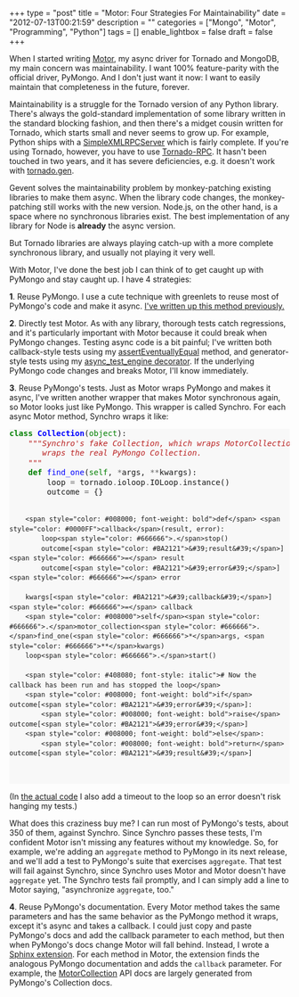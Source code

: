 +++
type = "post"
title = "Motor: Four Strategies For Maintainability"
date = "2012-07-13T00:21:59"
description = ""
categories = ["Mongo", "Motor", "Programming", "Python"]
tags = []
enable_lightbox = false
draft = false
+++

<p>When I started writing <a href="/motor/">Motor</a>, my async driver for Tornado and MongoDB, my main concern was maintainability. I want 100% feature-parity with the official driver, PyMongo. And I don't just want it now: I want to easily maintain that completeness in the future, forever.</p>
<p>Maintainability is a struggle for the Tornado version of any Python library. There's always the gold-standard implementation of some library written in the standard blocking fashion, and then there's a midget cousin written for Tornado, which starts small and never seems to grow up. For example, Python ships with a <a href="http://docs.python.org/library/simplexmlrpcserver.html">SimpleXMLRPCServer</a> which is fairly complete. If you're using Tornado, however, you have to use <a href="https://github.com/joshmarshall/tornadorpc/">Tornado-RPC</a>. It hasn't been touched in two years, and it has severe deficiencies, e.g. it doesn't work with <a href="http://www.tornadoweb.org/en/latest/gen.html">tornado.gen</a>.</p>
<p>Gevent solves the maintainability problem by monkey-patching existing libraries to make them async. When the library code changes, the monkey-patching still works with the new version. Node.js, on the other hand, is a space where no synchronous libraries exist. The best implementation of any library for Node is <strong>already</strong> the async version.</p>
<p>But Tornado libraries are always playing catch-up with a more complete synchronous library, and usually not playing it very well.</p>
<p>With Motor, I've done the best job I can think of to get caught up with PyMongo and stay caught up. I have 4 strategies:</p>
<p><strong>1</strong>. Reuse PyMongo. I use a cute technique with greenlets to reuse most of PyMongo's code and make it async. <a href="/blog/motor-internals-how-i-asynchronized-a-synchronous-library/">I've written up this method previously.</a></p>
<p><strong>2</strong>. Directly test Motor. As with any library, thorough tests catch regressions, and it's particularly important with Motor because it could break when PyMongo changes. Testing async code is a bit painful; I've written both callback-style tests using my <a href="/blog/tornado-unittesting-eventually-correct/">assertEventuallyEqual</a> method, and generator-style tests using my <a href="/blog/tornado-unittesting-with-generators/">async_test_engine decorator</a>. If the underlying PyMongo code changes and breaks Motor, I'll know immediately.</p>
<p><strong>3</strong>. Reuse PyMongo's tests. Just as Motor wraps PyMongo and makes it async, I've written another wrapper that makes Motor synchronous again, so Motor looks just like PyMongo. This wrapper is called Synchro. For each async Motor method, Synchro wraps it like:</p>
<div class="codehilite" style="background: #f8f8f8"><pre style="line-height: 125%"><span style="color: #008000; font-weight: bold">class</span> <span style="color: #0000FF; font-weight: bold">Collection</span>(<span style="color: #008000">object</span>):
    <span style="color: #BA2121; font-style: italic">&quot;&quot;&quot;Synchro&#39;s fake Collection, which wraps MotorCollection, which</span>
<span style="color: #BA2121; font-style: italic">       wraps the real PyMongo Collection.</span>
<span style="color: #BA2121; font-style: italic">    &quot;&quot;&quot;</span>
    <span style="color: #008000; font-weight: bold">def</span> <span style="color: #0000FF">find_one</span>(<span style="color: #008000">self</span>, <span style="color: #666666">*</span>args, <span style="color: #666666">**</span>kwargs):
        loop <span style="color: #666666">=</span> tornado<span style="color: #666666">.</span>ioloop<span style="color: #666666">.</span>IOLoop<span style="color: #666666">.</span>instance()
        outcome <span style="color: #666666">=</span> {}

        <span style="color: #008000; font-weight: bold">def</span> <span style="color: #0000FF">callback</span>(result, error):
            loop<span style="color: #666666">.</span>stop()
            outcome[<span style="color: #BA2121">&#39;result&#39;</span>] <span style="color: #666666">=</span> result
            outcome[<span style="color: #BA2121">&#39;error&#39;</span>] <span style="color: #666666">=</span> error

        kwargs[<span style="color: #BA2121">&#39;callback&#39;</span>] <span style="color: #666666">=</span> callback
        <span style="color: #008000">self</span><span style="color: #666666">.</span>motor_collection<span style="color: #666666">.</span>find_one(<span style="color: #666666">*</span>args, <span style="color: #666666">**</span>kwargs)
        loop<span style="color: #666666">.</span>start()

        <span style="color: #408080; font-style: italic"># Now the callback has been run and has stopped the loop</span>
        <span style="color: #008000; font-weight: bold">if</span> outcome[<span style="color: #BA2121">&#39;error&#39;</span>]:
            <span style="color: #008000; font-weight: bold">raise</span> outcome[<span style="color: #BA2121">&#39;error&#39;</span>]
        <span style="color: #008000; font-weight: bold">else</span>:
            <span style="color: #008000; font-weight: bold">return</span> outcome[<span style="color: #BA2121">&#39;result&#39;</span>]
</pre></div>


<p>(In <a href="https://github.com/mongodb/motor/blob/master/synchro/__init__.py">the actual code</a> I also add a timeout to the loop so an error doesn't risk hanging my tests.)</p>
<p>What does this craziness buy me? I can run most of PyMongo's tests, about 350 of them, against Synchro. Since Synchro passes these tests, I'm confident Motor isn't missing any features without my knowledge. So, for example, we're adding an <code>aggregate</code> method to PyMongo in its next release, and we'll add a test to PyMongo's suite that exercises <code>aggregate</code>. That test will fail against Synchro, since Synchro uses Motor and Motor doesn't have <code>aggregate</code> yet. The Synchro tests fail promptly, and I can simply add a line to Motor saying, "asynchronize <code>aggregate</code>, too."</p>
<p><strong>4</strong>. Reuse PyMongo's documentation. Every Motor method takes the same parameters and has the same behavior as the PyMongo method it wraps, except it's async and takes a callback. I could just copy and paste PyMongo's docs and add the callback parameter to each method, but then when PyMongo's docs change Motor will fall behind. Instead, I wrote a <a href="https://github.com/mongodb/motor/blob/master/doc/motor_extensions.py">Sphinx extension</a>. For each method in Motor, the extension finds the analogous PyMongo documentation and adds the <code>callback</code> parameter. For example, the <a href="http://motor.readthedocs.org/en/stable/api/motor_collection.html">MotorCollection</a> API docs are largely generated from PyMongo's Collection docs.</p>
    